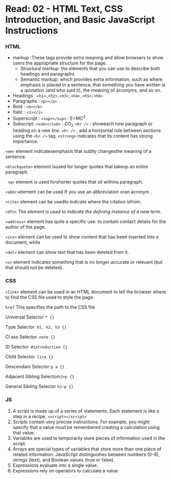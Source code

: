 # Read: 02 - HTML Text, CSS Introduction, and Basic JavaScript Instructions

### HTML 
+ markup :These tags provide extra meaning and allow browsers to show users the appropriate structure for the page.
  - Structural markup: the elements that you can use to describe both headings and paragraphs
  - Semantic markup: which provides extra information; such as where emphasis is placed in a sentence, that something you have written is a quotation (and who said it), the
meaning of acronyms, and so on.
+ Headings : `<h1>,<h2>,<h3>,<h4>,<h5>,<h6>`
+ Paragraphs : `<p></p>`
+ Bold : `<b></b>`
+  Italic : `<i></i>`
+  Superscript : `<sup></sup>` : E=MC<sup>2</sup>
+ Subscript: `<sub></sub>` : CO<sub>2</sub>
 `<br />` : showeach new paragraph or heading on a new line.
`<hr />` : add a horizontal rule between sections using the `<hr />` tag.
 `<strong>` indicates that its content has strong importance.
 
 `<em>` element indicatesemphasis that subtly changesthe meaning of a sentence.
 
 `<blockquote>` element isused for longer quotes that takeup an entire paragraph.
 
  ` <q>` element is used forshorter quotes that sit withina paragraph.
  
 `<abbr>`element can be used If you use an abbreviation oran acronym .
 
 `<cite>` element can be usedto indicate where the citation isfrom.
 
 `<dfn>` The <dfn> element is used to indicate the defining instance of a new term.
  
  `<address>` element has quite a specific use: to contain contact details for the author of the page.
  
  `<ins>` element can be used to show content that has been inserted into a document, while
  
 `<del>` element can show text that has been deleted from it.   
 
 `<s>` element indicates something that is no longer accurate or relevant (but that should not be deleted).
  
  ### CSS 
  `<link>` element can be used in an HTML document to tell the browser where to find the CSS file used to style the page.
  
  `href` This specifies the path to the CSS file
  
  Universal Selector `* {}`
  
  Type Selector` h1, h2, h3 {}`
  
  Cl ass Selector`.note {}`
  
  ID Selector` #introduction {}`
  
  Child Selector` li>a {}`
  
  Descendant Selector `p a {}`
  
  Adjacent Sibling Selector`h1+p {}`
  
  General Sibling Selector `h1~p {}`
  
  ### JS
  
 
 1.  A script is made up of a series of statements. Each statement is like a step in a recipe.  `<script></script> `
2. Scripts contain very precise instructions. For example, you might specify that a value must be remembered  creating a calculation using that value.
3. Variables are used to temporarily store pieces of information used in the script.
4. Arrays are special types of variables that store more than one piece of related information.
JavaScript distinguishes between numbers (0-9), strings (text), and Boolean values (true or false).
5. Expressions evaluate into a single value.
6. Expressions rely on operators to calculate a value.
 

